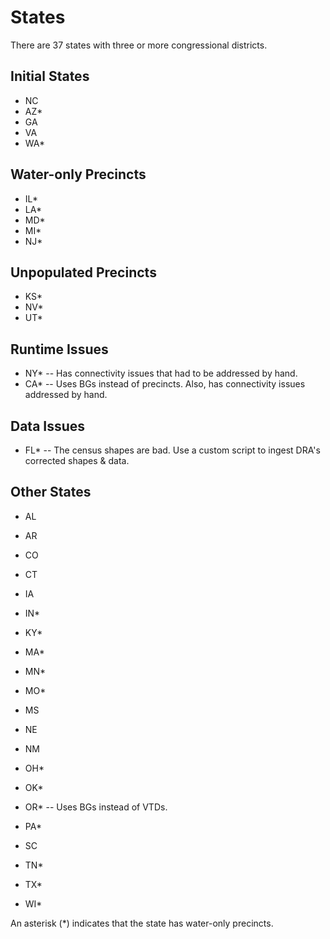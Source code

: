 # States

There are 37 states with three or more congressional districts.

## Initial States

- NC
- AZ*
- GA
- VA
- WA*

## Water-only Precincts

- IL*
- LA* 
- MD*
- MI*
- NJ*

## Unpopulated Precincts

- KS*
- NV*
- UT*

## Runtime Issues

- NY* -- Has connectivity issues that had to be addressed by hand.
- CA* -- Uses BGs instead of precincts. Also, has connectivity issues addressed by hand.

## Data Issues

- FL* -- The census shapes are bad. Use a custom script to ingest DRA's corrected shapes & data.

## Other States

- AL
- AR
- CO

- CT
- IA
- IN*
- KY*
- MA*
- MN*
- MO*
- MS
- NE

- NM
- OH*
- OK*
- OR* -- Uses BGs instead of VTDs.
- PA*
- SC
- TN*
- TX*
- WI*

An asterisk (*) indicates that the state has water-only precincts.